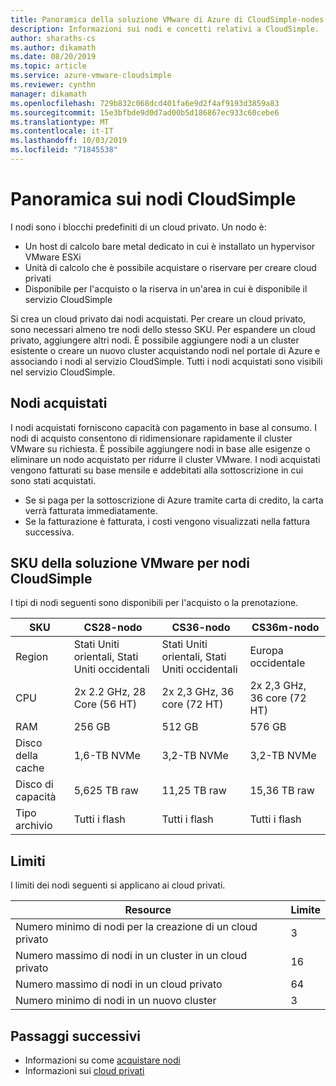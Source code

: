 ```yaml
---
title: Panoramica della soluzione VMware di Azure di CloudSimple-nodes
description: Informazioni sui nodi e concetti relativi a CloudSimple.
author: sharaths-cs
ms.author: dikamath
ms.date: 08/20/2019
ms.topic: article
ms.service: azure-vmware-cloudsimple
ms.reviewer: cynthn
manager: dikamath
ms.openlocfilehash: 729b832c068dcd401fa6e9d2f4af9193d3859a83
ms.sourcegitcommit: 15e3bfbde9d0d7ad00b5d186867ec933c60cebe6
ms.translationtype: MT
ms.contentlocale: it-IT
ms.lasthandoff: 10/03/2019
ms.locfileid: "71845538"
---
```

# <a name="cloudsimple-nodes-overview"></a>Panoramica sui nodi CloudSimple

I nodi sono i blocchi predefiniti di un cloud privato. Un nodo è:

* Un host di calcolo bare metal dedicato in cui è installato un hypervisor VMware ESXi  
* Unità di calcolo che è possibile acquistare o riservare per creare cloud privati
* Disponibile per l'acquisto o la riserva in un'area in cui è disponibile il servizio CloudSimple

Si crea un cloud privato dai nodi acquistati. Per creare un cloud privato, sono necessari almeno tre nodi dello stesso SKU. Per espandere un cloud privato, aggiungere altri nodi.  È possibile aggiungere nodi a un cluster esistente o creare un nuovo cluster acquistando nodi nel portale di Azure e associando i nodi al servizio CloudSimple.  Tutti i nodi acquistati sono visibili nel servizio CloudSimple.  

## <a name="purchased-nodes"></a>Nodi acquistati

I nodi acquistati forniscono capacità con pagamento in base al consumo. I nodi di acquisto consentono di ridimensionare rapidamente il cluster VMware su richiesta. È possibile aggiungere nodi in base alle esigenze o eliminare un nodo acquistato per ridurre il cluster VMware. I nodi acquistati vengono fatturati su base mensile e addebitati alla sottoscrizione in cui sono stati acquistati.

* Se si paga per la sottoscrizione di Azure tramite carta di credito, la carta verrà fatturata immediatamente.
* Se la fatturazione è fatturata, i costi vengono visualizzati nella fattura successiva.

## <a name="vmware-solution-by-cloudsimple-nodes-sku"></a>SKU della soluzione VMware per nodi CloudSimple

I tipi di nodi seguenti sono disponibili per l'acquisto o la prenotazione.

| SKU           | CS28-nodo                 | CS36-nodo                 | CS36m-nodo                |
|---------------|-----------------------------|-----------------------------|-----------------------------|
| Region        | Stati Uniti orientali, Stati Uniti occidentali            | Stati Uniti orientali, Stati Uniti occidentali            | Europa occidentale                 |
| CPU           | 2x 2.2 GHz, 28 Core (56 HT) | 2x 2,3 GHz, 36 core (72 HT) | 2x 2,3 GHz, 36 core (72 HT) |
| RAM           | 256 GB                      | 512 GB                      | 576 GB                      |
| Disco della cache    | 1,6-TB NVMe                 | 3,2-TB NVMe                 | 3,2-TB NVMe                 |
| Disco di capacità | 5,625 TB raw                | 11,25 TB raw                | 15,36 TB raw                |
| Tipo archivio  | Tutti i flash                   | Tutti i flash                   | Tutti i flash                   |

## <a name="limits"></a>Limiti

I limiti dei nodi seguenti si applicano ai cloud privati.

| Resource | Limite |
|----------|-------|
| Numero minimo di nodi per la creazione di un cloud privato | 3 |
| Numero massimo di nodi in un cluster in un cloud privato | 16 |
| Numero massimo di nodi in un cloud privato | 64 |
| Numero minimo di nodi in un nuovo cluster | 3 |

## <a name="next-steps"></a>Passaggi successivi

* Informazioni su come [acquistare nodi](create-nodes.md)
* Informazioni sui [cloud privati](cloudsimple-private-cloud.md)
